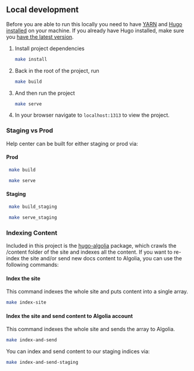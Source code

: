 ## Local development

Before you are able to run this locally you need to have [YARN](https://yarnpkg.com/lang/en/docs/install/) and [Hugo installed](https://gohugo.io/getting-started/installing/) on your machine. If you already have Hugo installed, make sure you [have the latest version](https://gohugo.io/getting-started/installing/#upgrade-hugo).

1. Install project dependencies
   ```bash
   make install
   ```

1. Back in the root of the project, run
   ```bash
   make build
   ```

1. And then run the project
   ```bash
   make serve
   ```

1. In your browser navigate to `localhost:1313` to view the project.

### Staging vs Prod

Help center can be built for either staging or prod via:

#### Prod
```bash
 make build
```

```bash
 make serve
```

#### Staging
```bash
 make build_staging
```

```bash
 make serve_staging
```

### Indexing Content

Included in this project is the [hugo-algolia](https://github.com/10Dimensional/hugo-algolia) package, which crawls the /content folder of the site and indexes all the content. If you want to re-index the site and/or send new docs content to Algolia, you can use the following commands:

#### Index the site
This command indexes the whole site and puts content into a single array.

```bash
make index-site
```

#### Index the site and send content to Algolia account
This command indexes the whole site and sends the array to Algolia.

```bash
make index-and-send
```

You can index and send content to our staging indices via:
```bash
make index-and-send-staging
```
